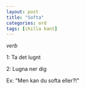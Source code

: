 ```yaml
---
layout: post
title: "Softa"
categories: ord
tags: [chilla kant]
---
```


*verb*

1: Ta det lugnt

2: Lugna ner dig

Ex: "Men kan du softa eller?!"





